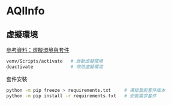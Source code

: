 # AQIInfo

## 虛擬環境

[參考資料：虛擬環境與套件](https://docs.python.org/zh-tw/3/tutorial/venv.html)

```zsh
venv/Scripts/activate   # 啟動虛擬環境
deactivate              # 停用虛擬環境
```

套件安裝

```zsh
python -m pip freeze > requirements.txt     # 凍結當前套件版本
python -m pip install -r requirements.txt   # 安裝需求套件
```
